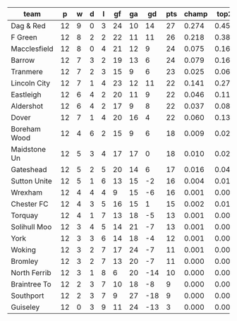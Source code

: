 |     team     | p  | w | d | l | gf | ga | gd  | pts | champ | top2  | top3  | top4  |  5-7  | bot4  | bot3  | bot2  |
|--------------|----|---|---|---|----|----|-----|-----|-------|-------|-------|-------|-------|-------|-------|-------|
| Dag & Red    | 12 | 9 | 0 | 3 | 24 | 10 |  14 |  27 | 0.274 | 0.458 | 0.590 | 0.685 | 0.176 | 0.001 | 0.000 | 0.000|
| F Green      | 12 | 8 | 2 | 2 | 22 | 11 |  11 |  26 | 0.218 | 0.389 | 0.524 | 0.628 | 0.206 | 0.001 | 0.000 | 0.000|
| Macclesfield | 12 | 8 | 0 | 4 | 21 | 12 |   9 |  24 | 0.075 | 0.169 | 0.265 | 0.364 | 0.258 | 0.003 | 0.001 | 0.000|
| Barrow       | 12 | 7 | 3 | 2 | 19 | 13 |   6 |  24 | 0.079 | 0.167 | 0.259 | 0.356 | 0.256 | 0.003 | 0.001 | 0.000|
| Tranmere     | 12 | 7 | 2 | 3 | 15 |  9 |   6 |  23 | 0.025 | 0.063 | 0.110 | 0.170 | 0.226 | 0.012 | 0.006 | 0.002|
| Lincoln City | 12 | 7 | 1 | 4 | 23 | 12 |  11 |  22 | 0.141 | 0.279 | 0.404 | 0.515 | 0.230 | 0.001 | 0.001 | 0.000|
| Eastleigh    | 12 | 6 | 4 | 2 | 20 | 11 |   9 |  22 | 0.046 | 0.114 | 0.189 | 0.272 | 0.248 | 0.006 | 0.002 | 0.001|
| Aldershot    | 12 | 6 | 4 | 2 | 17 |  9 |   8 |  22 | 0.037 | 0.087 | 0.151 | 0.222 | 0.243 | 0.008 | 0.004 | 0.001|
| Dover        | 12 | 7 | 1 | 4 | 20 | 16 |   4 |  22 | 0.060 | 0.138 | 0.232 | 0.325 | 0.261 | 0.004 | 0.002 | 0.001|
| Boreham Wood | 12 | 4 | 6 | 2 | 15 |  9 |   6 |  18 | 0.009 | 0.027 | 0.061 | 0.094 | 0.147 | 0.038 | 0.019 | 0.008|
| Maidstone Un | 12 | 5 | 3 | 4 | 17 | 17 |   0 |  18 | 0.010 | 0.026 | 0.053 | 0.085 | 0.148 | 0.037 | 0.020 | 0.008|
| Gateshead    | 12 | 5 | 2 | 5 | 20 | 14 |   6 |  17 | 0.016 | 0.048 | 0.086 | 0.137 | 0.182 | 0.024 | 0.011 | 0.004|
| Sutton Unite | 12 | 5 | 1 | 6 | 13 | 15 |  -2 |  16 | 0.004 | 0.010 | 0.022 | 0.035 | 0.079 | 0.096 | 0.056 | 0.026|
| Wrexham      | 12 | 4 | 4 | 4 |  9 | 15 |  -6 |  16 | 0.001 | 0.003 | 0.004 | 0.011 | 0.035 | 0.206 | 0.137 | 0.075|
| Chester FC   | 12 | 4 | 3 | 5 | 16 | 15 |   1 |  15 | 0.002 | 0.010 | 0.020 | 0.038 | 0.086 | 0.092 | 0.055 | 0.026|
| Torquay      | 12 | 4 | 1 | 7 | 13 | 18 |  -5 |  13 | 0.001 | 0.003 | 0.008 | 0.013 | 0.044 | 0.183 | 0.118 | 0.063|
| Solihull Moo | 12 | 3 | 4 | 5 | 14 | 21 |  -7 |  13 | 0.001 | 0.003 | 0.008 | 0.015 | 0.044 | 0.175 | 0.110 | 0.055|
| York         | 12 | 3 | 3 | 6 | 14 | 18 |  -4 |  12 | 0.001 | 0.002 | 0.005 | 0.009 | 0.034 | 0.217 | 0.138 | 0.077|
| Woking       | 12 | 3 | 2 | 7 | 17 | 24 |  -7 |  11 | 0.001 | 0.003 | 0.008 | 0.016 | 0.051 | 0.172 | 0.108 | 0.055|
| Bromley      | 12 | 3 | 2 | 7 | 13 | 20 |  -7 |  11 | 0.000 | 0.001 | 0.002 | 0.007 | 0.029 | 0.245 | 0.164 | 0.091|
| North Ferrib | 12 | 3 | 1 | 8 |  6 | 20 | -14 |  10 | 0.000 | 0.000 | 0.000 | 0.000 | 0.003 | 0.617 | 0.506 | 0.355|
| Braintree To | 12 | 2 | 3 | 7 | 10 | 18 |  -8 |   9 | 0.000 | 0.000 | 0.001 | 0.001 | 0.007 | 0.505 | 0.387 | 0.253|
| Southport    | 12 | 2 | 3 | 7 |  9 | 27 | -18 |   9 | 0.000 | 0.000 | 0.000 | 0.001 | 0.005 | 0.528 | 0.411 | 0.280|
| Guiseley     | 12 | 0 | 3 | 9 | 11 | 24 | -13 |   3 | 0.000 | 0.000 | 0.000 | 0.000 | 0.001 | 0.826 | 0.743 | 0.618|
